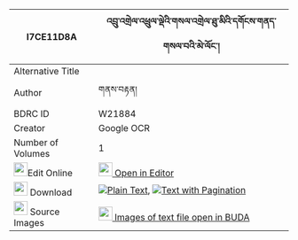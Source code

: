 |I7CE11D8A|འབྲུ་འགྲེལ་འཕྲུལ་ལྡེའི་གསལ་འགྲེལ་ཐུ་མིའི་དགོངས་གནད་གསལ་བའི་མེ་ལོང་། 
| --- | --- 
|Alternative Title |
|Author| གནས་བརྟན།
|BDRC ID | W21884
|Creator | Google OCR
|Number of Volumes| 1
|<img width="25" src="https://img.icons8.com/color/25/000000/edit-property.png">Edit Online| [<img width="25" src="https://avatars.githubusercontent.com/u/45091458?s=200&v=4"> Open in Editor](http://editor.openpecha.org/I7CE11D8A)
|<img width="25" src="https://img.icons8.com/fluent/48/000000/download-2.png"/>  Download | [![](https://img.icons8.com/color/20/000000/txt.png)Plain Text](https://github.com/Openpecha/I7CE11D8A/releases/download/v1/drudrel_trul_de_sal_drel_tumi__plain_I7CE11D8A.zip), [![](https://img.icons8.com/color/20/000000/txt.png)Text with Pagination](https://github.com/Openpecha/I7CE11D8A/releases/download/v1/drudrel_trul_de_sal_drel_tumi__pages_I7CE11D8A.zip)
|<img width="25" src="https://img.icons8.com/plasticine/100/000000/pictures-folder.png"/>  Source Images | [<img width="25" src="https://library.bdrc.io/icons/BUDA-small.svg"> Images of text file open in BUDA](https://library.bdrc.io/show/bdr:W21884)